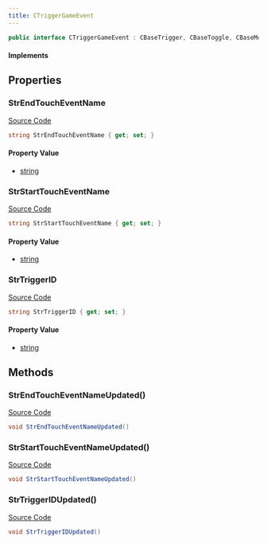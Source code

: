 ```yaml
---
title: CTriggerGameEvent
---
```


```csharp
public interface CTriggerGameEvent : CBaseTrigger, CBaseToggle, CBaseModelEntity, CBaseEntity, CEntityInstance, ISchemaClass<CEntityInstance>, ISchemaClass<CBaseEntity>, ISchemaClass<CBaseModelEntity>, ISchemaClass<CBaseToggle>, ISchemaClass<CBaseTrigger>, ISchemaClass<CTriggerGameEvent>, ISchemaField, ISchemaClass, INativeHandle
```

#### Implements

## Properties

### StrEndTouchEventName

[Source Code](https://github.com/swiftly-solution/swiftlys2/blob/main/managed/src/SwiftlyS2.Generated/Schemas/Interfaces/CTriggerGameEvent.cs#L19)

```csharp
string StrEndTouchEventName { get; set; }
```

#### Property Value

- [string](https://learn.microsoft.com/dotnet/api/system.string)

### StrStartTouchEventName

[Source Code](https://github.com/swiftly-solution/swiftlys2/blob/main/managed/src/SwiftlyS2.Generated/Schemas/Interfaces/CTriggerGameEvent.cs#L17)

```csharp
string StrStartTouchEventName { get; set; }
```

#### Property Value

- [string](https://learn.microsoft.com/dotnet/api/system.string)

### StrTriggerID

[Source Code](https://github.com/swiftly-solution/swiftlys2/blob/main/managed/src/SwiftlyS2.Generated/Schemas/Interfaces/CTriggerGameEvent.cs#L21)

```csharp
string StrTriggerID { get; set; }
```

#### Property Value

- [string](https://learn.microsoft.com/dotnet/api/system.string)

## Methods

### StrEndTouchEventNameUpdated()

[Source Code](https://github.com/swiftly-solution/swiftlys2/blob/main/managed/src/SwiftlyS2.Generated/Schemas/Interfaces/CTriggerGameEvent.cs#L24)

```csharp
void StrEndTouchEventNameUpdated()
```

### StrStartTouchEventNameUpdated()

[Source Code](https://github.com/swiftly-solution/swiftlys2/blob/main/managed/src/SwiftlyS2.Generated/Schemas/Interfaces/CTriggerGameEvent.cs#L23)

```csharp
void StrStartTouchEventNameUpdated()
```

### StrTriggerIDUpdated()

[Source Code](https://github.com/swiftly-solution/swiftlys2/blob/main/managed/src/SwiftlyS2.Generated/Schemas/Interfaces/CTriggerGameEvent.cs#L25)

```csharp
void StrTriggerIDUpdated()
```

